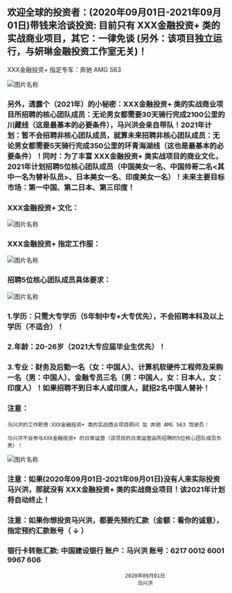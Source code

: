 
 
##   欢迎全球的投资者：(2020年09月01日-2021年09月01日)带钱来洽谈投资: 目前只有   XXX金融投资+   类的实战商业项目，其它：一律免谈 (另外：该项目独立运行，与妍琳金融投资工作室无关)！

XXX金融投资+   指定专车：奔驰 AMG S63 

![图片名称](https://timgsa.baidu.com/timg?image&quality=80&size=b9999_10000&sec=1598689045963&di=f781866b49521abc95e7b0a4e0419aeb&imgtype=0&src=http%3A%2F%2Fn.sinaimg.cn%2Fsinacn17%2F208%2Fw1027h781%2F20180707%2F2857-hexfcvm2762297.jpg)

###  另外，透露个（2021年）的小秘密：XXX金融投资+   类的实战商业项目所招聘的核心团队成员：无论男女都需要30天骑行完成2100公里的川藏线（这是最基本的必要条件），马兴洪会亲自带队！2021年计划：暂不会招聘非核心团队成员，就算未来招聘非核心团队成员：无论男女都需要5天骑行完成350公里的环青海湖线（这也是最基本的必要条件）！同时：为了丰富 XXX金融投资+   类实战项目的商业文化，2021年计划招聘5位核心团队成员（中国美女一名、中国帅哥二名<其中一名为替补队员>、日本美女一名、印度美女一名）！未来主要目标市场：第一中国、第二日本、第三印度！ 

###  XXX金融投资+ 文化：

![图片名称](https://timgsa.baidu.com/timg?image&quality=80&size=b9999_10000&sec=1598937471989&di=e430d3e96536d2cfb9e96c2bce723299&imgtype=0&src=http%3A%2F%2Fdingyue.nosdn.127.net%2FVnIW54Zf3IxRVCCsBpEQspyQYEKzU0T8OZcYFR1x5OL2E1542075083379.jpg)

###  XXX金融投资+ 指定工作服：  

![图片名称](https://ss0.bdstatic.com/70cFvHSh_Q1YnxGkpoWK1HF6hhy/it/u=244598138,3911435992&fm=15&gp=0.jpg)

###  招聘5位核心团队成员具体要求： 

![图片名称](http://5b0988e595225.cdn.sohucs.com/images/20200209/b9ee9dd26d7e48448c7e0d947ac72893.jpeg)

###  1.学历：只需大专学历（5年制中专+大专优先），不会招聘本科及以上学历（不适合）！

###  2.年龄：20-26岁（2021大专应届毕业生优先）！

###  3.专业：财务及后勤一名（女：中国人）、计算机软硬件工程师及采购一名（男：中国人）、金融专员三名（男：中国人，女：日本人，女：印度人）！如果招聘不到日本人或印度人，就招2名中国人替补！

###  注意：

    马兴洪的工作职责:XXX金融投资+ 类的实战商业项目顾问 及 奔驰 AMG S63 驾驶员！
    
    马兴洪不会参与XXX金融投资+ 的日常运营（该项目的日常运营由所招聘的5位核心团队成员负责）！
    
 
![图片名称](https://ss1.bdstatic.com/70cFvXSh_Q1YnxGkpoWK1HF6hhy/it/u=3941494213,2613401872&fm=26&gp=0.jpg)

###  注意：如果(2020年09月01日-2021年09月01日)没有人来实际投资马兴洪，那就没有  XXX金融投资+   类的实战商业项目！该2021年计划将自动终止！

###  注意：如果你想投资马兴洪，都要先预约汇款（金额：看你的诚意），指定预约汇款账号（ ↓ ） 


###   银行卡转账汇款: 中国建设银行 账户：马兴洪  账号：6217 0012 6001 9967 606   

 
                                          2020年09月01日
                                              马兴洪

